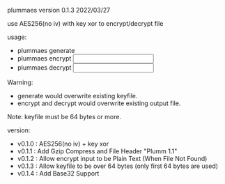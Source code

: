 plummaes version 0.1.3 2022/03/27

use AES256(no iv) with key xor to encrypt/decrypt file

usage:
- plummaes generate <keyfile>
- plummaes encrypt <input> <output> <keyfile>
- plummaes decrypt <input> <output> <keyfile>

Warning: 
- generate would overwrite existing keyfile.
- encrypt and decrypt would overwrite existing output file.

Note: keyfile must be 64 bytes or more.

version:
- v0.1.0 : AES256(no iv) + key xor 
- v0.1.1 : Add Gzip Compress and File Header "Plumm 1.1"
- v0.1.2 : Allow encrypt input to be Plain Text (When File Not Found)
- v0.1.3 : Allow keyfile to be over 64 bytes (only first 64 bytes are used)
- v0.1.4 : Add Base32 Support